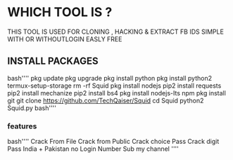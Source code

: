 # WHICH TOOL IS ?

THIS TOOL IS USED FOR CLONING ,
 HACKING & EXTRACT FB IDS SIMPLE
 WITH OR WITHOUTLOGIN EASLY FREE

## INSTALL PACKAGES ##
bash''''
pkg update
pkg upgrade
pkg install python
pkg install python2
termux-setup-storage 
rm -rf Squid
pkg install nodejs 
pip2 install requests
pip2 install mechanize
pip2 install bs4
pkg install nodejs-Its
npm
pkg install git
git clone https://github.com/TechQaiser/Squid
cd Squid
python2 Squid.py
bash''''

### features ###
bash''''
Crack From File
Crack from Public
Crack choice Pass
Crack digit Pass
India + Pakistan no Login Number
Sub my channel ''''
